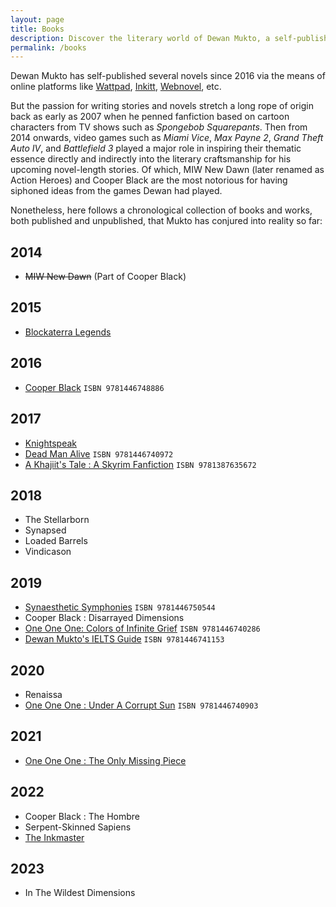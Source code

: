 ```yaml
---
layout: page
title: Books
description: Discover the literary world of Dewan Mukto, a self-published author whose passion for writing extends back to 2007. With over a dozen works to his name, Mukto's writing promises to captivate and transport you to new dimensions.
permalink: /books
---
```


Dewan Mukto has self-published several novels since 2016 via the means of online platforms like [Wattpad](https://wattpad.com/user/d1stil), [Inkitt](https://inkitt.com/dewanmukto), [Webnovel](https://www.webnovel.com/profile/4322246237), etc.

But the passion for writing stories and novels stretch a long rope of origin back as early as 2007 when he penned fanfiction based on cartoon characters from TV shows such as *Spongebob Squarepants*. Then from 2014 onwards, video games such as *Miami Vice*, *Max Payne 2*, *Grand Theft Auto IV*, and *Battlefield 3* played a major role in inspiring their thematic essence directly and indirectly into the literary craftsmanship for his upcoming novel-length stories. Of which, MIW New Dawn (later renamed as Action Heroes) and Cooper Black are the most notorious for having siphoned ideas from the games Dewan had played.

Nonetheless, here follows a chronological collection of books and works, both published and unpublished, that Mukto has conjured into reality so far:

2014
----

-   ~~MIW New Dawn~~ (Part of Cooper Black)

2015
----

-   [Blockaterra Legends](https://www.webnovel.com/book/blockaterra-legends-a-minecraft-fanfiction_26129572006363905 "Blockaterra Legends")

2016
----

-   [Cooper Black](https://play.google.com/store/books/details/Dewan_Mukto_Cooper_Black_Classic_Edition_2016?id=blWIEAAAQBAJ) `ISBN 9781446748886`

2017
----

-   [Knightspeak](https://play.google.com/store/books/details/Dewan_Mukto_Knightspeak?id=ji_WEAAAQBAJ)
-   [Dead Man Alive](https://play.google.com/store/books/details/Dewan_Mukto_Dead_Man_Alive?id=wi_WEAAAQBAJ) `ISBN 9781446740972`
-   [A Khajiit's Tale : A Skyrim Fanfiction](https://play.google.com/store/books/details/Dewan_Mukto_A_Khajiit_s_Tale?id=yyGIEAAAQBAJ) `ISBN 9781387635672`

2018
----

-   The Stellarborn
-   Synapsed
-   Loaded Barrels
-   Vindicason


2019
----

-   [Synaesthetic Symphonies](https://play.google.com/store/books/details/Dewan_Mukto_Synaesthetic_Symphonies?id=-5bTEAAAQBAJ) `ISBN 9781446750544`
-   Cooper Black : Disarrayed Dimensions
-   [One One One: Colors of Infinite Grief](https://play.google.com/store/books/details/Dewan_Mukto_Colors_Of_Infinite_Grief?id=uz3WEAAAQBAJ) `ISBN 9781446740286`
-   [Dewan Mukto's IELTS Guide](https://play.google.com/store/books/details/Dewan_Mukto_Dewan_Mukto_s_IELTS_Guide?id=yi7WEAAAQBAJ) `ISBN 9781446741153`

2020
----

-   Renaissa
-   [One One One : Under A Corrupt Sun](https://play.google.com/store/books/details/Dewan_Mukto_Under_A_Corrupt_Sun?id=-zLWEAAAQBAJ) `ISBN 9781446740903`

2021
----

-   [One One One : The Only Missing Piece](https://play.google.com/store/books/details/Dewan_Mukto_The_Only_Missing_Piece?id=jT3WEAAAQBAJ)

2022
----

-   Cooper Black : The Hombre
-   Serpent-Skinned Sapiens
-   [The Inkmaster](https://www.webnovel.com/book/the-inkmaster_24195556306955805)

2023
----

-   In The Wildest Dimensions

